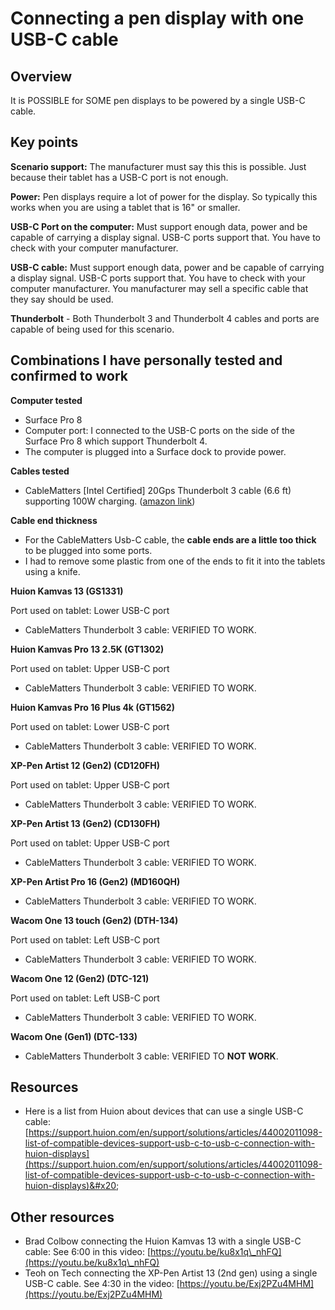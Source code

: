 # Connecting a pen display with one USB-C cable

## Overview

It is POSSIBLE for SOME pen displays to be powered by a single USB-C cable.

## Key points

**Scenario support:** The manufacturer must say this this is possible. Just because their tablet has a USB-C port is not enough.

**Power:** Pen displays require a lot of power for the display. So typically this works when you are using a tablet that is 16" or smaller.

**USB-C Port on the computer:** Must support enough data, power and be capable of carrying a display signal. USB-C ports support that. You have to check with your computer manufacturer.&#x20;

**USB-C cable:** Must support enough data, power and be capable of carrying a display signal. USB-C ports support that. You have to check with your computer manufacturer. You manufacturer may sell a specific cable that they say should be used.

**Thunderbolt** - Both Thunderbolt 3 and Thunderbolt 4 cables and ports are capable of being used for this scenario. &#x20;

## Combinations I have personally tested and confirmed to work

**Computer tested**

* Surface Pro 8
* Computer port: I connected to the USB-C ports on the side of the Surface Pro 8 which support Thunderbolt 4.
* The computer is plugged into a Surface dock to provide power.

**Cables tested**

* CableMatters \[Intel Certified] 20Gps Thunderbolt 3 cable (6.6 ft) supporting 100W charging. ([amazon link](https://www.amazon.com/dp/B01AS8U9KE))

**Cable end thickness**

* For the CableMatters Usb-C cable, the **cable ends are a little too thick** to be plugged into some ports.
* I had to remove some plastic from one of the ends to fit it into the tablets using a knife.&#x20;

**Huion Kamvas 13 (GS1331)**

Port used on tablet: Lower USB-C port

* CableMatters Thunderbolt 3 cable: VERIFIED TO WORK.

**Huion Kamvas Pro 13 2.5K (GT1302)**

Port used on tablet: Upper USB-C port

* CableMatters Thunderbolt 3 cable: VERIFIED TO WORK.

**Huion Kamvas Pro 16 Plus 4k (GT1562)**

Port used on tablet: Lower USB-C port&#x20;

* CableMatters Thunderbolt 3 cable: VERIFIED TO WORK.

**XP-Pen Artist 12 (Gen2)  (CD120FH)**

Port used on tablet: Upper USB-C port

* CableMatters Thunderbolt 3 cable: VERIFIED TO WORK.

&#x20;**XP-Pen Artist 13 (Gen2)  (CD130FH)**

Port used on tablet: Upper USB-C port

* CableMatters Thunderbolt 3 cable: VERIFIED TO WORK.

**XP-Pen Artist Pro 16 (Gen2) (MD160QH)**

* CableMatters Thunderbolt 3 cable: VERIFIED TO WORK.

**Wacom One 13 touch (Gen2) (DTH-134)**

Port used on tablet: Left USB-C port

* CableMatters Thunderbolt 3 cable: VERIFIED TO WORK.

**Wacom One 12 (Gen2) (DTC-121)**

Port used on tablet: Left USB-C port

* CableMatters Thunderbolt 3 cable: VERIFIED TO WORK.&#x20;

**Wacom One (Gen1) (DTC-133)**

* CableMatters Thunderbolt 3 cable: VERIFIED TO **NOT WORK**.

## Resources

* Here is a list from Huion about devices that can use a single USB-C cable: [https://support.huion.com/en/support/solutions/articles/44002011098-list-of-compatible-devices-support-usb-c-to-usb-c-connection-with-huion-displays](https://support.huion.com/en/support/solutions/articles/44002011098-list-of-compatible-devices-support-usb-c-to-usb-c-connection-with-huion-displays)&#x20;

## Other resources

* Brad Colbow connecting the Huion Kamvas 13 with a single USB-C cable: See 6:00 in this video: [https://youtu.be/ku8x1q\_nhFQ](https://youtu.be/ku8x1q\_nhFQ)
* Teoh on Tech connecting the XP-Pen Artist 13 (2nd gen) using a single USB-C cable. See 4:30 in the video:  [https://youtu.be/Exj2PZu4MHM](https://youtu.be/Exj2PZu4MHM)
